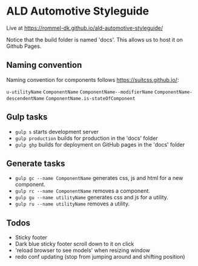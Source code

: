 # ALD Automotive Styleguide

Live at https://rommel-dk.github.io/ald-automotive-styleguide/

Notice that the build folder is named 'docs'. This allows us to host it on Github Pages.

## Naming convention
Naming convention for components follows https://suitcss.github.io/:

`u-utilityName`
`ComponentName`
`ComponentName--modifierName`
`ComponentName-descendentName`
`ComponentName.is-stateOfComponent`

## Gulp tasks
- `gulp s` starts development server
- `gulp production` builds for production in the 'docs' folder
- `gulp ghp` builds for deployment on GitHub pages in the 'docs' folder

## Generate tasks
- `gulp gc --name ComponentName` generates css, js and html for a new component.
- `gulp rc --name ComponentName` removes a component.
- `gulp gu --name utilityName` generates css and js for a utility.
- `gulp ru --name utilityName` removes a utility.

## Todos
- Sticky footer
- Dark blue sticky footer scroll down to it on click
- 'reload browser to see models' when resizing window
- redo conf updating (stop from jumping around and shifting position)
